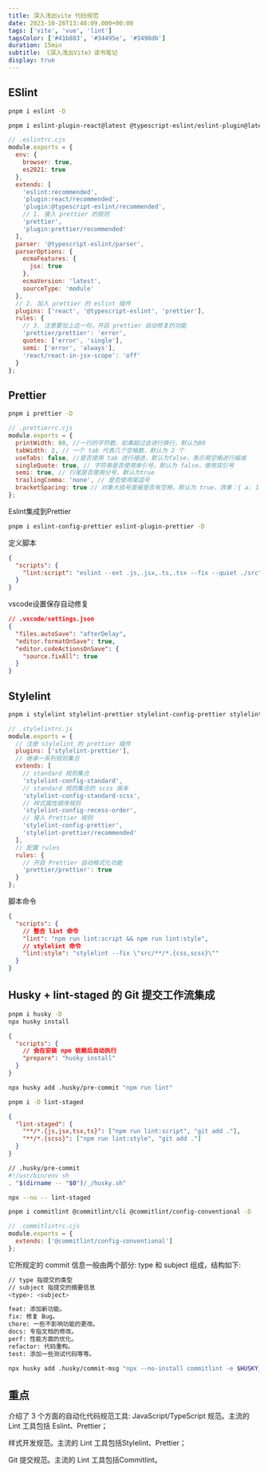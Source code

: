 ```yaml
---
title: 深入浅出vite 代码规范
date: 2023-10-26T13:40:09.000+00:00
tags: ['vite', 'vue', 'lint']
tagsColor: ['#41b883', '#34495e', '#3498db']
duration: 15min
subtitle: 《深入浅出Vite》读书笔记
display: true
---
```


## ESlint

```bash
pnpm i eslint -D
```

```bash
pnpm i eslint-plugin-react@latest @typescript-eslint/eslint-plugin@latest @typescript-eslint/parser@latest -D
```

```cjs
// .eslintrc.cjs
module.exports = {
  env: {
    browser: true,
    es2021: true
  },
  extends: [
    'eslint:recommended',
    'plugin:react/recommended',
    'plugin:@typescript-eslint/recommended',
    // 1. 接入 prettier 的规则
    'prettier',
    'plugin:prettier/recommended'
  ],
  parser: '@typescript-eslint/parser',
  parserOptions: {
    ecmaFeatures: {
      jsx: true
    },
    ecmaVersion: 'latest',
    sourceType: 'module'
  },
  // 2. 加入 prettier 的 eslint 插件
  plugins: ['react', '@typescript-eslint', 'prettier'],
  rules: {
    // 3. 注意要加上这一句，开启 prettier 自动修复的功能
    'prettier/prettier': 'error',
    quotes: ['error', 'single'],
    semi: ['error', 'always'],
    'react/react-in-jsx-scope': 'off'
  }
};
```

## Prettier

```bash
pnpm i prettier -D
```

```cjs
// .prettierrc.cjs
module.exports = {
  printWidth: 80, //一行的字符数，如果超过会进行换行，默认为80
  tabWidth: 2, // 一个 tab 代表几个空格数，默认为 2 个
  useTabs: false, //是否使用 tab 进行缩进，默认为false，表示用空格进行缩减
  singleQuote: true, // 字符串是否使用单引号，默认为 false，使用双引号
  semi: true, // 行尾是否使用分号，默认为true
  trailingComma: 'none', // 是否使用尾逗号
  bracketSpacing: true // 对象大括号直接是否有空格，默认为 true，效果：{ a: 1 }
};
```

Eslint集成到Prettier

```bash
pnpm i eslint-config-prettier eslint-plugin-prettier -D
```

定义脚本

```json
{
  "scripts": {
    "lint:script": "eslint --ext .js,.jsx,.ts,.tsx --fix --quiet ./src"
  }
}
```

vscode设置保存自动修复

```json
// .vscode/settings.json
{
  "files.autoSave": "afterDelay",
  "editor.formatOnSave": true,
  "editor.codeActionsOnSave": {
    "source.fixAll": true
  }
}
```

## Stylelint

```bash
pnpm i stylelint stylelint-prettier stylelint-config-prettier stylelint-config-recess-order stylelint-config-standard stylelint-config-standard-scss -D
```

```cjs
// .stylelintrc.js
module.exports = {
  // 注册 stylelint 的 prettier 插件
  plugins: ['stylelint-prettier'],
  // 继承一系列规则集合
  extends: [
    // standard 规则集合
    'stylelint-config-standard',
    // standard 规则集合的 scss 版本
    'stylelint-config-standard-scss',
    // 样式属性顺序规则
    'stylelint-config-recess-order',
    // 接入 Prettier 规则
    'stylelint-config-prettier',
    'stylelint-prettier/recommended'
  ],
  // 配置 rules
  rules: {
    // 开启 Prettier 自动格式化功能
    'prettier/prettier': true
  }
};
```

脚本命令

```json
{
  "scripts": {
    // 整合 lint 命令
    "lint": "npm run lint:script && npm run lint:style",
    // stylelint 命令
    "lint:style": "stylelint --fix \"src/**/*.{css,scss}\""
  }
}
```

## Husky + lint-staged 的 Git 提交工作流集成

```bash
pnpm i husky -D
npx husky install
```

```json
{
  "scripts": {
    // 会在安装 npm 依赖后自动执行
    "prepare": "husky install"
  }
}
```

```bash
npx husky add .husky/pre-commit "npm run lint"
```

```bash
pnpm i -D lint-staged
```

```json
{
  "lint-staged": {
    "**/*.{js,jsx,tsx,ts}": ["npm run lint:script", "git add ."],
    "**/*.{scss}": ["npm run lint:style", "git add ."]
  }
}
```

```bash
// .husky/pre-commit
#!/usr/bin/env sh
. "$(dirname -- "$0")/_/husky.sh"

npx --no -- lint-staged
```

```bash
pnpm i commitlint @commitlint/cli @commitlint/config-conventional -D
```

```cjs
// .commitlintrc.cjs
module.exports = {
  extends: ['@commitlint/config-conventional']
};
```

它所规定的 commit 信息一般由两个部分: type 和 subject 组成，结构如下:

```bash
// type 指提交的类型
// subject 指提交的摘要信息
<type>: <subject>
```

```bash
feat: 添加新功能。
fix: 修复 Bug。
chore: 一些不影响功能的更改。
docs: 专指文档的修改。
perf: 性能方面的优化。
refactor: 代码重构。
test: 添加一些测试代码等等。
```

```bash
npx husky add .husky/commit-msg "npx --no-install commitlint -e $HUSKY_GIT_PARAMS"
```

## 重点

介绍了 3 个方面的自动化代码规范工具:
JavaScript/TypeScript 规范。主流的 Lint 工具包括 Eslint、Prettier；

样式开发规范。主流的 Lint 工具包括Stylelint、Prettier；

Git 提交规范。主流的 Lint 工具包括Commitlint。

